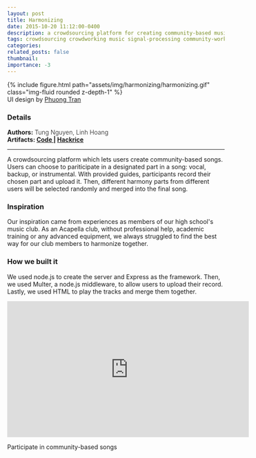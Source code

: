 ```yaml
---
layout: post
title: Harmonizing
date: 2015-10-20 11:12:00-0400
description: a crowdsourcing platform for creating community-based music (HackRice 2016’s winner)
tags: crowdsourcing crowdworking music signal-processing community-work social-computing
categories: 
related_posts: false
thumbnail:
importance: -3
---
```

<div class="row mt-3">
        {% include figure.html path="assets/img/harmonizing/harmonizing.gif" class="img-fluid rounded z-depth-1" %}
</div>
<div class="caption">
    UI design by <a href="https://www.behance.net/phtran">Phuong Tran</a>
</div>

<h3> Details </h3>
<div class="row" >
    <div class="col-sm-6" style="font-weight:300;"> 
    <strong> Authors:</strong> Tung Nguyen, Linh Hoang
    </div> 
</div>
<div class="row" >
    <div class="col-sm-6" style="font-weight:300;"> 
    <strong> Artifacts: <a target="_blank" rel="noopener noreferrer" href="https://github.com/tungdnguyen/harmonizing"> Code </a> | 
    <a target="_blank" rel="noopener noreferrer" href="https://devpost.com/software/harmonizing"> Hackrice </a> </strong>
    </div>
</div>
<hr>

A crowdsourcing platform which lets users create community-based songs. Users can choose to pariticipate in a designated part in a song: vocal, backup, or instrumental. With provided guides, participants record their chosen part and upload it. Then, different harmony parts from different users will be selected randomly and merged into the final song.

<h3> Inspiration </h3>
Our inspiration came from experiences as members of our high school's music club. As an Acapella club, without professional help, academic training or any advanced equipment, we always struggled to find the best way for our club members to harmonize together.

<h3> How we built it </h3>
We used node.js to create the server and Express as the framework. Then, we used Multer, a node.js middleware, to allow users to upload their record. Lastly, we used HTML to play the tracks and merge them together.

<br>
<p align="center"><iframe width="560" height="315" src="https://www.youtube.com/embed/D-2Fi_42aQo" title="YouTube video player" frameborder="0" allow="accelerometer; autoplay; clipboard-write; encrypted-media; gyroscope; picture-in-picture; web-share" allowfullscreen></iframe></p>
<div class="caption">
    Participate in community-based songs
</div>
